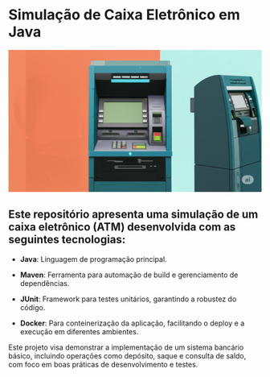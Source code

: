 # Simulação de Caixa Eletrônico em Java

<p align="center">
 <img src="./atm_picture.png" alt="Imagem de Caixa Eletrônico"/>
</p>

## Este repositório apresenta uma simulação de um caixa eletrônico (ATM) desenvolvida com as seguintes tecnologias:

- **Java**: Linguagem de programação principal.

- **Maven**: Ferramenta para automação de build e gerenciamento de dependências.

- **JUnit**: Framework para testes unitários, garantindo a robustez do código.

- **Docker**: Para conteinerização da aplicação, facilitando o deploy e a execução em diferentes ambientes.

Este projeto visa demonstrar a implementação de um sistema bancário básico, incluindo operações como depósito, saque e consulta de saldo, com foco em boas práticas de desenvolvimento e testes.
